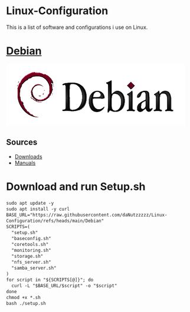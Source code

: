# Linux-Configuration

This is a list of software and configurations i use on Linux.

# [Debian](Debian/)
![logo](Debian/Images/Debian.png)

## Sources
* [Downloads](https://www.debian.org/distrib/netinst)
* [Manuals](https://www.debian.org/releases/stable/installmanual)

# Download and run Setup.sh
```
sudo apt update -y
sudo apt install -y curl
BASE_URL="https://raw.githubusercontent.com/daNutzzzzz/Linux-Configuration/refs/heads/main/Debian"
SCRIPTS=(
  "setup.sh"
  "baseconfig.sh"
  "coretools.sh"
  "monitoring.sh"
  "storage.sh"
  "nfs_server.sh"
  "samba_server.sh"
)
for script in "${SCRIPTS[@]}"; do
  curl -L "$BASE_URL/$script" -o "$script"
done
chmod +x *.sh
bash ./setup.sh
```
